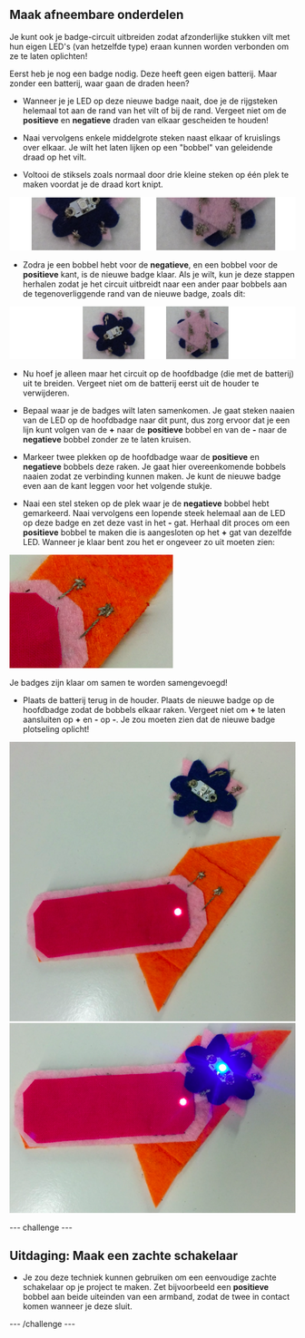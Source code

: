 ## Maak afneembare onderdelen

Je kunt ook je badge-circuit uitbreiden zodat afzonderlijke stukken vilt met hun eigen LED's (van hetzelfde type) eraan kunnen worden verbonden om ze te laten oplichten!

Eerst heb je nog een badge nodig. Deze heeft geen eigen batterij. Maar zonder een batterij, waar gaan de draden heen?

+ Wanneer je je LED op deze nieuwe badge naait, doe je de rijgsteken helemaal tot aan de rand van het vilt of bij de rand. Vergeet niet om de **positieve** en **negatieve** draden van elkaar gescheiden te houden!

+ Naai vervolgens enkele middelgrote steken naast elkaar of kruislings over elkaar. Je wilt het laten lijken op een "bobbel" van geleidende draad op het vilt.

+ Voltooi de stiksels zoals normaal door drie kleine steken op één plek te maken voordat je de draad kort knipt.

![](images/new_badge_blobs_front_back_120_650.png)

+ Zodra je een bobbel hebt voor de **negatieve**, en een bobbel voor de **positieve** kant, is de nieuwe badge klaar. Als je wilt, kun je deze stappen herhalen zodat je het circuit uitbreidt naar een ander paar bobbels aan de tegenoverliggende rand van de nieuwe badge, zoals dit:

![](images/new_badge_front_back_120_650.png)

+ Nu hoef je alleen maar het circuit op de hoofdbadge (die met de batterij) uit te breiden. Vergeet niet om de batterij eerst uit de houder te verwijderen.

+ Bepaal waar je de badges wilt laten samenkomen. Je gaat steken naaien van de LED op de hoofdbadge naar dit punt, dus zorg ervoor dat je een lijn kunt volgen van de **+** naar de **positieve** bobbel en van de **-** naar de **negatieve** bobbel zonder ze te laten kruisen.

+ Markeer twee plekken op de hoofdbadge waar de **positieve** en **negatieve** bobbels deze raken. Je gaat hier overeenkomende bobbels naaien zodat ze verbinding kunnen maken. Je kunt de nieuwe badge even aan de kant leggen voor het volgende stukje.

+ Naai een stel steken op de plek waar je de **negatieve** bobbel hebt gemarkeerd. Naai vervolgens een lopende steek helemaal aan de LED op deze badge en zet deze vast in het **-** gat. Herhaal dit proces om een **positieve** bobbel te maken die is aangesloten op het **+** gat van dezelfde LED. Wanneer je klaar bent zou het er ongeveer zo uit moeten zien:

![](images/badge_ext_blobs.png)

Je badges zijn klaar om samen te worden samengevoegd!

+ Plaats de batterij terug in de houder. Plaats de nieuwe badge op de hoofdbadge zodat de bobbels elkaar raken. Vergeet niet om **+** te laten aansluiten op **+** en **-** op **-**. Je zou moeten zien dat de nieuwe badge plotseling oplicht!

![](images/badge_extended_unlit.png) ![](images/badge_extended_lit.png)

--- challenge ---

## Uitdaging: Maak een zachte schakelaar

+ Je zou deze techniek kunnen gebruiken om een eenvoudige zachte schakelaar op je project te maken. Zet bijvoorbeeld een **positieve** bobbel aan beide uiteinden van een armband, zodat de twee in contact komen wanneer je deze sluit.

--- /challenge ---
